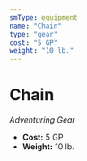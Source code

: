 ```yaml
---
smType: equipment
name: "Chain"
type: "gear"
cost: "5 GP"
weight: "10 lb."
---
```


# Chain
*Adventuring Gear*

- **Cost:** 5 GP
- **Weight:** 10 lb.

